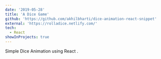 ```yaml
---
date: '2019-05-28'
title: 'A Dice Game'
github: 'https://github.com/akhilbharti/dice-animation-react-snippet'
external: 'https://rolladice.netlify.com/'
tech:
  - React
showInProjects: true
---
```


Simple Dice Animation using React .
